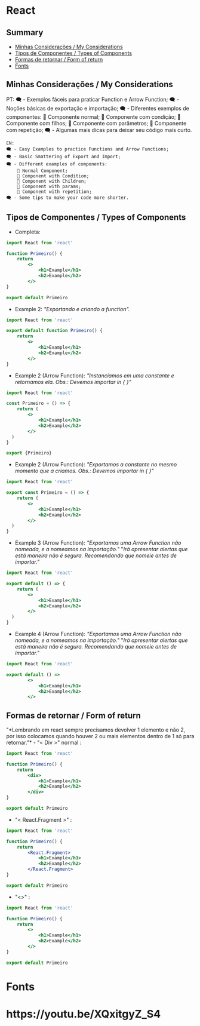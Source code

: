 <h1>React</h1>

<h2>Summary</h2>

<!--ts-->
* [Minhas Considerações / My Considerations](#minhas-considerações--my-considerations)
* [Tipos de Componentes / Types of Components](#tipos-de-componentes--types-of-components)
* [Formas de retornar / Form of return](#formas-de-retornar--form-of-return)
* [Fonts](#fonts)
<!--te-->

<h2>Minhas Considerações / My Considerations</h2>
    PT:
    🗨 - Exemplos fáceis para praticar Function e Arrow Function;
    🗨 - Noções básicas de exportação e importação;
    🗨 - Diferentes exemplos de componentes:
        📌 Componente normal;
        📌 Componente com condição;
        📌 Componente com filhos;
        📌 Componente com parâmetros;
        📌 Componente com repetição;
    🗨 - Algumas mais dicas para deixar seu código mais curto.

    EN:
    🗨 - Easy Examples to practice Functions and Arrow Functions;
    🗨 - Basic Smattering of Export and Import;
    🗨 - Different examples of components:
        📌 Normal Component;
        📌 Component with Condition;
        📌 Component with Children;
        📌 Component with params;
        📌 Component with repetition;
    🗨 - Some tips to make your code more shorter.

<h2>Tipos de Componentes / Types of Components</h2>

- Completa:
```jsx
import React from 'react'

function Primeiro() {
	return
		<>
			<h1>Example</h1>
			<h2>Example</h2>
		</>
}

export default Primeiro
```

- Example 2:
*"Exportando e criando a function".*

```jsx
import React from 'react'

export default function Primeiro() {
	return
		<>
			<h1>Example</h1>
			<h2>Example</h2>
		</>
}
```

- Example 2 (Arrow Function):
*"Instanciamos em uma constante e retornamos ela. Obs.: Devemos importar in { }"*

```jsx
import React from 'react'

const Primeiro = () => {
	return (
		<>
			<h1>Example</h1>
			<h2>Example</h2>
		</>
  )
}

export {Primeiro}
```

- Example 2 (Arrow Function):
*"Exportamos a constante no mesmo momento que a criamos. Obs.: Devemos importar in { }"*

```jsx
import React from 'react'

export const Primeiro = () => {
	return (
		<>
			<h1>Example</h1>
			<h2>Example</h2>
		</>
  )
}
```

- Example 3 (Arrow Function):
*"Exportamos uma Arrow Function não nomeada, e a nomeamos na importação."*
"*Irá apresentar alertas que está maneira não é segura. Recomendando que nomeie antes de importar."*

```jsx
import React from 'react'

export default () => {
	return (
		<>
			<h1>Example</h1>
			<h2>Example</h2>
		</>
  )
}
```

- Example 4 (Arrow Function):
*"Exportamos uma Arrow Function não nomeada, e a nomeamos na importação."*
"*Irá apresentar alertas que está maneira não é segura. Recomendando que nomeie antes de importar."*

```jsx
import React from 'react'

export default () =>
		<>
			<h1>Example</h1>
			<h2>Example</h2>
		</>
```
<h2>Formas de retornar / Form of return</h2>
"*Lembrando em react sempre precisamos devolver 1 elemento e não 2, por isso colocamos quando houver 2 ou mais elementos dentro de 1 só para retornar."*
- "< Div >" normal :

```jsx
import React from 'react'

function Primeiro() {
	return
		<div>
			<h1>Example</h1>
			<h2>Example</h2>
		</div>
}

export default Primeiro
```

- "< React.Fragment >" :

```jsx
import React from 'react'

function Primeiro() {
	return
		<React.Fragment>
			<h1>Example</h1>
			<h2>Example</h2>
		</React.Fragment>
}

export default Primeiro
```

- "<>" :

```jsx
import React from 'react'

function Primeiro() {
	return
		<>
			<h1>Example</h1>
			<h2>Example</h2>
		</>
}

export default Primeiro
```

<h1>Fonts<h1>
    https://youtu.be/XQxitgyZ_S4
